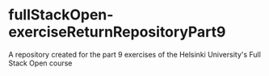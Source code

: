 # fullStackOpen-exerciseReturnRepositoryPart9
A repository created for the part 9 exercises of the Helsinki University's Full Stack Open course
